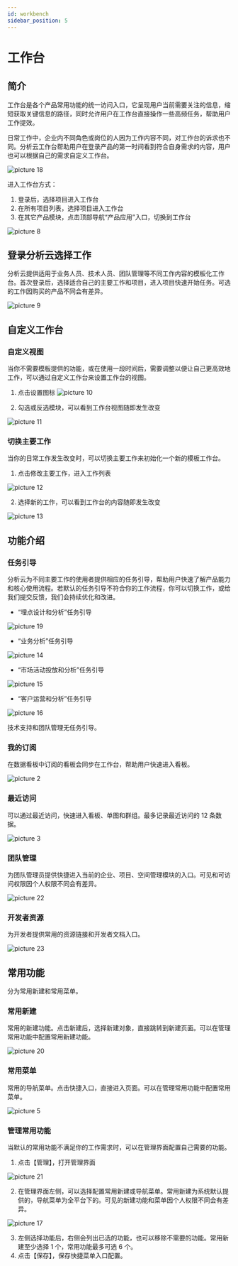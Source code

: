 ```yaml
---
id: workbench
sidebar_position: 5
---
```


# 工作台

## 简介

工作台是各个产品常用功能的统一访问入口，它呈现用户当前需要关注的信息，缩短获取关键信息的路径，同时允许用户在工作台直接操作一些高频任务，帮助用户工作提效。

日常工作中，企业内不同角色或岗位的人因为工作内容不同，对工作台的诉求也不同。分析云工作台帮助用户在登录产品的第一时间看到符合自身需求的内容，用户也可以根据自己的需求自定义工作台。

![picture 18](/img/ad5367546ced873bc61357a9932ccf80ba35d043497abaca70b445bc70b0d01e_pic_1692675903239_2023-08-22.png)

进入工作台方式：

1. 登录后，选择项目进入工作台
2. 在所有项目列表，选择项目进入工作台
3. 在其它产品模块，点击顶部导航“产品应用”入口，切换到工作台

![picture 8](/img/ddc06b4d89c3ce996cabcfa623c6da577d7734612e372ab8ba1a928caed8b87f_pic_1692674074160_2023-08-22.png)

## 登录分析云选择工作

分析云提供适用于业务人员、技术人员、团队管理等不同工作内容的模板化工作台。首次登录后，选择适合自己的主要工作和项目，进入项目快速开始任务。可选的工作因购买的产品不同会有差异。

![picture 9](/img/f8d1c523504d96d15820ca27e720049615388d28332e1dfb2ea5e236ac4f2e6b_pic_1692674148588_2023-08-22.png)

## 自定义工作台

### 自定义视图

当你不需要模板提供的功能，或在使用一段时间后，需要调整以便让自己更高效地工作，可以通过自定义工作台来设置工作台的视图。

1. 点击设置图标 ![picture 10](/img/abfaf3dd4ec232c1c651c1a49ee0c06790a710f337ada7243f64ad068e9881bb_2023-08-22.png)

2. 勾选或反选模块，可以看到工作台视图随即发生改变

![picture 11](/img/2c60e5d2dfbc01e14cf040751dc77d654fe64bd2dc265189101fe79c6a6aaa5b_pic_1692674256483_2023-08-22.png)

### 切换主要工作

当你的日常工作发生改变时，可以切换主要工作来初始化一个新的模板工作台。

1. 点击修改主要工作，进入工作列表

![picture 12](/img/95a63dd467b4ed87b9a2f17b3cfdf25ef604a9775afdee474b34ecf02734744b_pic_1692674307226_2023-08-22.png)

2. 选择新的工作，可以看到工作台的内容随即发生改变

![picture 13](/img/41e05daa63270671f930a69a557be988b5f44d2981e2ff11a5a3c2f80db5cdab_pic_1692674643276_2023-08-22.png)

## 功能介绍

### 任务引导

分析云为不同主要工作的使用者提供相应的任务引导，帮助用户快速了解产品能力和核心使用流程。若默认的任务引导不符合你的工作流程，你可以切换工作，或给我们提交反馈，我们会持续优化和改进。

- “埋点设计和分析”任务引导

![picture 19](/img/f66e5e9be648b4ba31903229bbc177d67c676638a6f1e185f3d5e4f587e272f0_pic_1692675969119_2023-08-22.png)

- “业务分析”任务引导

![picture 14](/img/2ed9c7a9519e26db3406cf7af02f1b0e97b38657e6f3bdde9d3d9a0373c92953_pic_1692674714012_2023-08-22.png)

- “市场活动投放和分析”任务引导

![picture 15](/img/29576473ba697cfecf7ca84a9fc61af23a030300ae7040c91b155f8b550d2152_2023-08-22.png)

- “客户运营和分析”任务引导

![picture 16](/img/3d9621d67859ac90d65d72c1771336055d0f473f4cb3e4120bd9fd2e83fbd140_pic_1692674774908_2023-08-22.png)

技术支持和团队管理无任务引导。

### 我的订阅

在数据看板中订阅的看板会同步在工作台，帮助用户快速进入看板。

![picture 2](/img/cdb207a564f43255dbad77e5799bf9f382a8fdaeb22c07d35b253753ec87c6e5_pic_1691030782113_2023-08-03.png)

### 最近访问

可以通过最近访问，快速进入看板、单图和群组。最多记录最近访问的 12 条数据。

![picture 3](/img/d59349b1fb756a7c6b555171180ad49219f9e9d7b0911e5905f9448f80d59ae1_pic_1691030840601_2023-08-03.png)

### 团队管理

为团队管理员提供快捷进入当前的企业、项目、空间管理模块的入口。可见和可访问权限因个人权限不同会有差异。

![picture 22](/img/fbebaa9976c5ec434f81eefd3d037af139d21753d140fc9bbb50c2312461f10b_pic_1692677094220_2023-08-22.png)

### 开发者资源

为开发者提供常用的资源链接和开发者文档入口。

![picture 23](/img/0d5e50972bb7c4c768c295bc352551c3a082cd520d705c65d48aac86822493db_pic_1692677127204_2023-08-22.png)

## 常用功能

分为常用新建和常用菜单。

### 常用新建

常用的新建功能。点击新建后，选择新建对象，直接跳转到新建页面。可以在管理常用功能中配置常用新建功能。

![picture 20](/img/9706ff0fbae76ce9988df3dd8b8eb7632715a1f4f24b8f559f9e6219e8f9d999_pic_1692676032559_2023-08-22.png)

### 常用菜单

常用的导航菜单。点击快捷入口，直接进入页面。可以在管理常用功能中配置常用菜单。

![picture 5](/img/b97526bd764323851b929d108f53631ae0a85b6ca373c8d47f7320b0665e7802_pic_1691031062229_2023-08-03.png)

### 管理常用功能

当默认的常用功能不满足你的工作需求时，可以在管理界面配置自己需要的功能。

1. 点击【管理】，打开管理界面

![picture 21](/img/d5fad12635e2991b734f028b8e6980a333580bb3c814280651c1e549b5f0cea6_pic_1692676058787_2023-08-22.png)

2. 在管理界面左侧，可以选择配置常用新建或导航菜单。常用新建为系统默认提供的，导航菜单为全平台下的。可见的新建功能和菜单因个人权限不同会有差异。

![picture 17](/img/90f2231b2aba2e94e29fb8e2c35c872fd8fc8304da961dfca15e29ea597db3a7_pic_1692675064894_2023-08-22.png)

3. 左侧选择功能后，右侧会列出已选的功能，也可以移除不需要的功能。常用新建至少选择 1 个，常用功能最多可选 6 个。
4. 点击【保存】，保存快捷菜单入口配置。
